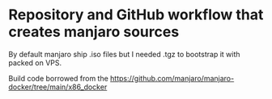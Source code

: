 Repository and GitHub workflow that creates manjaro sources
===========================================================

By default manjaro ship .iso files but I needed .tgz to bootstrap it with packed
on VPS.

Build code borrowed from the https://github.com/manjaro/manjaro-docker/tree/main/x86_docker

